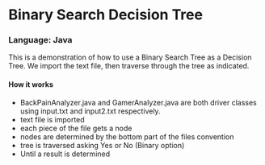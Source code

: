 # Binary Search Decision Tree

### Language: Java
This is a demonstration of how to use a Binary Search Tree as a Decision Tree.
We import the text file, then traverse through the tree as indicated.

#### How it works
- BackPainAnalyzer.java and GamerAnalyzer.java are both driver classes using input.txt and input2.txt respectively.
- text file is imported
- each piece of the file gets a node
- nodes are determined by the bottom part of the files convention
- tree is traversed asking Yes or No (Binary option)
- Until a result is determined
